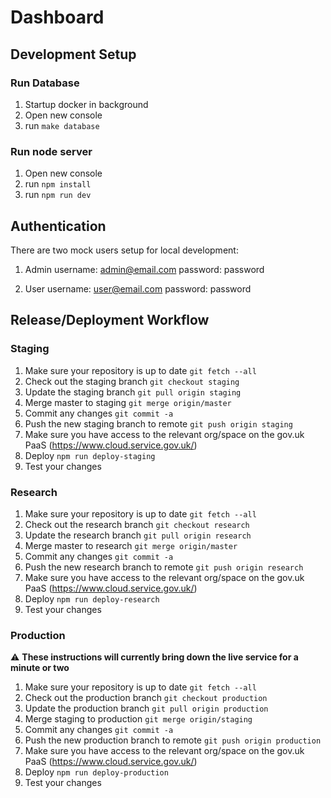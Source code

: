 # Dashboard

## Development Setup

### Run Database
1. Startup docker in background
2. Open new console
3. run `make database`

### Run node server
1. Open new console
2. run `npm install`
3. run `npm run dev`

## Authentication

There are two mock users setup for local development:
1. Admin
username: admin@email.com
password: password

2. User
username: user@email.com
password: password

## Release/Deployment Workflow

### Staging
1. Make sure your repository is up to date `git fetch --all`
2. Check out the staging branch `git checkout staging`
3. Update the staging branch `git pull origin staging`
4. Merge master to staging `git merge origin/master`
5. Commit any changes `git commit -a`
6. Push the new staging branch to remote `git push origin staging`
7. Make sure you have access to the relevant org/space on the gov.uk PaaS (https://www.cloud.service.gov.uk/)
8. Deploy `npm run deploy-staging`
9. Test your changes

### Research
1. Make sure your repository is up to date `git fetch --all`
2. Check out the research branch `git checkout research`
3. Update the research branch `git pull origin research`
4. Merge master to research `git merge origin/master`
5. Commit any changes `git commit -a`
6. Push the new research branch to remote `git push origin research`
7. Make sure you have access to the relevant org/space on the gov.uk PaaS (https://www.cloud.service.gov.uk/)
8. Deploy `npm run deploy-research`
9. Test your changes

### Production
:warning: **These instructions will currently bring down the live service for a minute or two**
1. Make sure your repository is up to date `git fetch --all`
2. Check out the production branch `git checkout production`
3. Update the production branch `git pull origin production`
4. Merge staging to production `git merge origin/staging`
5. Commit any changes `git commit -a`
6. Push the new production branch to remote `git push origin production`
7. Make sure you have access to the relevant org/space on the gov.uk PaaS (https://www.cloud.service.gov.uk/)
8. Deploy `npm run deploy-production`
9. Test your changes
